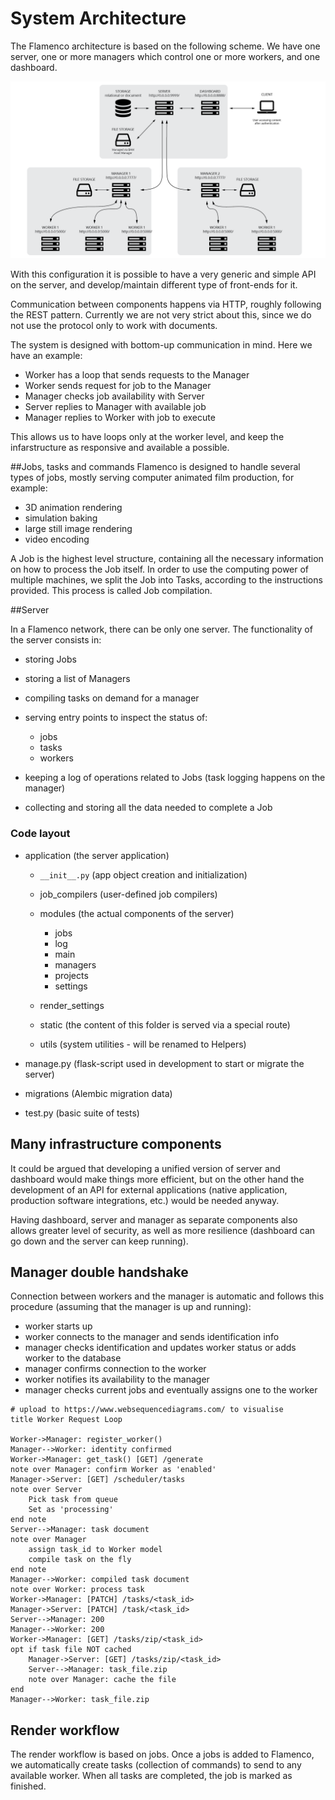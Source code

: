 
# System Architecture


The Flamenco architecture is based on the following scheme.
We have one server, one or more managers which control one or more workers,
and one dashboard.

![Architecture diagram](img/architecture_diagram.png)

With this configuration it is possible to have a very generic and simple
API on the server, and develop/maintain different type of front-ends for it.

Communication between components happens via HTTP, roughly following the
REST pattern. Currently we are not very strict about this, since we do not use
the protocol only to work with documents.

The system is designed with bottom-up communication in mind. Here we have
an example:

- Worker has a loop that sends requests to the Manager
- Worker sends request for job to the Manager
- Manager checks job availability with Server
- Server replies to Manager with available job
- Manager replies to Worker with job to execute

This allows us to have loops only at the worker level, and keep the infarstructure
as responsive and available a possible.


##Jobs, tasks and commands
Flamenco is designed to handle several types of jobs, mostly serving computer
animated film production, for example:

- 3D animation rendering
- simulation baking
- large still image rendering
- video encoding

A Job is the highest level structure, containing all the necessary information
on how to process the Job itself.
In order to use the computing power of multiple machines, we split the Job into
Tasks, according to the instructions provided. This process is called Job
compilation.

##Server

In a Flamenco network, there can be only one server. The functionality of the
server consists in:

- storing Jobs
- storing a list of Managers
- compiling tasks on demand for a manager
- serving entry points to inspect the status of:

    + jobs
    + tasks
    + workers

- keeping a log of operations related to Jobs (task logging happens on the manager)
- collecting and storing all the data needed to complete a Job

### Code layout

- application (the server application)

    + `__init__.py` (app object creation and initialization)
    + job_compilers (user-defined job compilers)
    + modules (the actual components of the server)

        * jobs
        * log
        * main
        * managers
        * projects
        * settings

    + render_settings
    + static (the content of this folder is served via a special route)
    + utils (system utilities - will be renamed to Helpers)

- manage.py (flask-script used in development to start or migrate the server)
- migrations (Alembic migration data)
- test.py (basic suite of tests)


## Many infrastructure components


It could be argued that developing a unified version of server and dashboard
would make things more efficient, but on the other hand the development
of an API for external applications (native application, production software
integrations, etc.) would be needed anyway.

Having dashboard, server and manager as separate components also allows greater
level of security, as well as more resilience (dashboard can go down and the
server can keep running).


## Manager double handshake

Connection between workers and the manager is automatic and follows this procedure
(assuming that the manager is up and running):

* worker starts up
* worker connects to the manager and sends identification info
* manager checks identification and updates worker status or adds worker to the database
* manager confirms connection to the worker
* worker notifies its availability to the manager
* manager checks current jobs and eventually assigns one to the worker


```
# upload to https://www.websequencediagrams.com/ to visualise
title Worker Request Loop

Worker->Manager: register_worker()
Manager-->Worker: identity confirmed
Worker->Manager: get_task() [GET] /generate
note over Manager: confirm Worker as 'enabled'
Manager->Server: [GET] /scheduler/tasks
note over Server
    Pick task from queue
    Set as 'processing'
end note
Server-->Manager: task document
note over Manager
    assign task_id to Worker model
    compile task on the fly
end note
Manager-->Worker: compiled task document
note over Worker: process task
Worker->Manager: [PATCH] /tasks/<task_id>
Manager->Server: [PATCH] /task/<task_id>
Server-->Manager: 200
Manager-->Worker: 200
Worker->Manager: [GET] /tasks/zip/<task_id>
opt if task file NOT cached
    Manager->Server: [GET] /tasks/zip/<task_id>
    Server-->Manager: task_file.zip
    note over Manager: cache the file
end
Manager-->Worker: task_file.zip
```



## Render workflow

The render workflow is based on jobs. Once a jobs is added to Flamenco, we
automatically create tasks (collection of commands) to send to any available
worker.
When all tasks are completed, the job is marked as finished.
